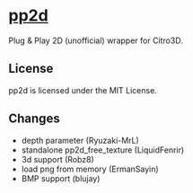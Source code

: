 # [pp2d](https://discord.gg/bGKEyfY)

Plug & Play 2D (unofficial) wrapper for Citro3D. 

## License

pp2d is licensed under the MIT License.

## Changes

* depth parameter (Ryuzaki-MrL)
* standalone pp2d_free_texture (LiquidFenrir)
* 3d support (Robz8)
* load png from memory (ErmanSayin)
* BMP support (blujay)
